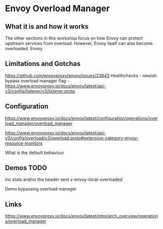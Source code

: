 
# Envoy Overload Manager

## What it is and how it works

The other sections in this workshop focus on how Envoy can protect upstream services from overload.
However, Envoy itself can also become overloaded. 
Envoy 

## Limitations and Gotchas

https://github.com/envoyproxy/envoy/issues/23843
Healthchecks - newish bypass overload manager flag - https://www.envoyproxy.io/docs/envoy/latest/api-v3/config/listener/v3/listener.proto

## Configuration

https://www.envoyproxy.io/docs/envoy/latest/configuration/operations/overload_manager/overload_manager

https://www.envoyproxy.io/docs/envoy/latest/api-v3/config/overload/v3/overload.proto#extension-category-envoy-resource-monitors

What is the default behaviour 

## Demos TODO

inc stats and/or the header sent
 x-envoy-local-overloaded

Demo bypassing overload manager

## Links

https://www.envoyproxy.io/docs/envoy/latest/intro/arch_overview/operations/overload_manager



